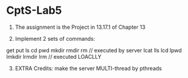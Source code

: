 # CptS-Lab5
1. The assignment is the Project in 13.17.1 of Chapter 13

2. Implement 2 sets of commands:

get  put  ls   cd   pwd   mkdir   rmdir   rm    // executed by server
lcat     lls  lcd  lpwd  lmkdir  lrmdir  lrm    // executed LOACLLY

3. EXTRA Credits: make the server MULTI-thread by pthreads

